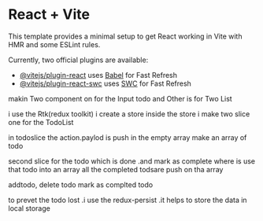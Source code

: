 # React + Vite

This template provides a minimal setup to get React working in Vite with HMR and some ESLint rules.

Currently, two official plugins are available:

- [@vitejs/plugin-react](https://github.com/vitejs/vite-plugin-react/blob/main/packages/plugin-react/README.md) uses [Babel](https://babeljs.io/) for Fast Refresh
- [@vitejs/plugin-react-swc](https://github.com/vitejs/vite-plugin-react-swc) uses [SWC](https://swc.rs/) for Fast Refresh
<!-- I the Todo app -->
makin Two component on for the Input todo
and Other is for Two List
<!-- Rtk -->
i use the Rtk(redux toolkit)
i create a store 
inside the store i make two slice one for the TodoList 
<!-- add into array -->
in todoslice the action.paylod is push in the empty array
make an array of todo
<!-- second slice -->
second slice for the todo which is done .and mark as complete 
where is use that todo into an array all the completed todsare push on tha array
<!-- functionality -->
addtodo,
delete todo
mark as complted todo
<!-- To Perevent the todo lost  after the refresh the browser -->
to prevet the todo lost .i use the redux-persist .it helps to store the data in local storage
